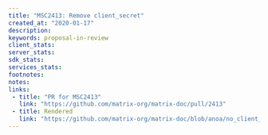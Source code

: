 ```yaml
---
title: "MSC2413: Remove client_secret"
created_at: "2020-01-17"
description:
keywords: proposal-in-review
client_stats:
server_stats:
sdk_stats:
services_stats:
footnotes:
notes:
links:
 - title: "PR for MSC2413"
   link: "https://github.com/matrix-org/matrix-doc/pull/2413"
 - title: Rendered
   link: "https://github.com/matrix-org/matrix-doc/blob/anoa/no_client_secret/proposals/2413-remove-client-secret.md"
---
```

